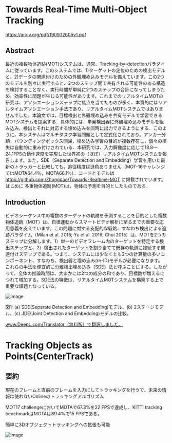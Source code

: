# Towards Real-Time Multi-Object Tracking

https://arxiv.org/pdf/1909.12605v1.pdf

## Abstract

最近の複数物体追跡(MOT)システムは、通常、Tracking-by-detectionパラダイムに従っています。このシステムでは、1)ターゲットの定位のための検出モデルと、2)データの関連付けのための外観埋め込みモデルを備えています。この2つのモデルを別々に実行すると、2つのステップ間で共有される可能性のある構造を検討することなく、実行時間が単純に2つのステップの合計になってしまうため、効率性に問題が生じる可能性があります。これまでのリアルタイムMOTの研究は、アソシエーションステップに焦点を当てたものが多く、本質的にはリアルタイムアソシエーション手法であり、リアルタイムMOTシステムではありませんでした。本論文では，目標検出と外観埋め込みを共有モデルで学習できるMOTシステムを提案する．具体的には，単発検出器に外観埋め込みモデルを組み込み，検出とそれに対応する埋め込みを同時に出力できるようにする．このように，本システムはマルチタスク学習問題として定式化されており，アンカー分類，バウンディングボックス回帰，埋め込み学習の目的が複数存在し，個々の損失は自動的に重み付けされている．本研究では、入力解像度に応じて18.8～24.1FPSの動作速度を実現した世界初の（ほぼ）リアルタイムMOTシステムを報告します。また，SDE（Separate Detection and Embedding）学習を用いた最新のトラッカーと比較しても，追従精度は遜色ありません（MOT-16チャレンジではMOTA64.4％，MOTA66.1％）．コードとモデルは https://github.com/Zhongdao/Towards-Realtime-MOT に掲載されています。はじめに 多重物体追跡(MOT)は，物体の予測を目的としたものである．

## Introduction

ビデオシーケンス中の複数のターゲットの軌跡を予測することを目的とした複数物体追跡（MOT）は、自律運転からスマートビデオ解析に至るまでの重要な応用意義を支えています。この問題に対する支配的な戦略、すなわち検出による追跡パラダイム（Milan et al. 2016; Yu et al. 2016; Choi 2015）は、MOTを2つのステップに分解します。1）単一のビデオフレーム内のターゲットを特定する検出ステップと、2）検出されたターゲットを割り当てて既存の軌道に接続する関連付けステップである。つまり、システムには少なくとも2つの計算量の多いコンポーネント、すなわち、検出器と埋め込み(re-ID)モデルが必要になります。これらの手法を便宜的に分離検出埋め込み（SDE）法と呼ぶことにする。したがって、全体の推論時間は、大まかには2つの成分の和であり、目標数が増えるにつれて増加する。SDE法の特徴は、リアルタイムMOTシステムを構築する上で重要な課題となっている。

![image](https://user-images.githubusercontent.com/34574033/83053610-f2a4b400-a08b-11ea-8e05-64b5ba2cd8e0.png)

図1: (a) SDE(Separate Detection and Embedding)モデル、(b) 2ステージモデル、(c) JDE(Joint Detection and Embedding)モデルの比較。

www.DeepL.com/Translator（無料版）で翻訳しました。

# Tracking Objects as Points(CenterTrack)

## 要約

現在のフレームと直前のフレームを入力にしてトラッキングを行うで、未来の情報は使わないOnlineのトラッキングアルゴリズム

MOT17 challengeにおいてMOTAで67.3%を22 FPSで達成し、KITTI tracking benchmarkはMOTAは89.4%で15 FPSである。

簡単に3Dオブジェクトトラッキングへの拡張も可能



![image](https://user-images.githubusercontent.com/34574033/79063857-627afd00-7cdf-11ea-8184-b4857b49e10d.png)

